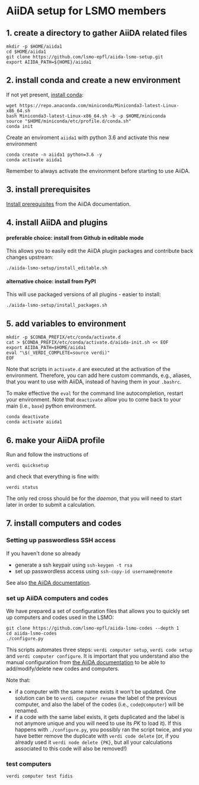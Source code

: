 # AiiDA setup for LSMO members

## 1. create a directory to gather AiiDA related files

```
mkdir -p $HOME/aiida1
cd $HOME/aiida1
git clone https://github.com/lsmo-epfl/aiida-lsmo-setup.git
export AIIDA_PATH=${HOME}/aiida1
```

## 2. install conda and create a new environment

If not yet present, [install conda](https://docs.conda.io/en/latest/miniconda.html):
```
wget https://repo.anaconda.com/miniconda/Miniconda3-latest-Linux-x86_64.sh
bash Miniconda3-latest-Linux-x86_64.sh -b -p $HOME/miniconda
source "$HOME/miniconda/etc/profile.d/conda.sh"
conda init
```
Create an enviroment `aiida1` with python 3.6 and activate this new environment
```
conda create -n aiida1 python=3.6 -y
conda activate aiida1
```
Remember to always activate the environment before starting to use AiiDA.

## 3. install prerequisites

[Install prerequisites](https://aiida-core.readthedocs.io/en/latest/install/quick_installation.html#prerequisites)
from the AiiDA documentation.

## 4. install AiiDA and plugins

#### preferable choice: install from Github in editable mode
This allows you to easily edit the AiiDA plugin packages and contribute back changes upstream:
```
./aiida-lsmo-setup/install_editable.sh
```
#### alternative choice: install from PyPI
This will use packaged versions of all plugins - easier to install:
```
./aiida-lsmo-setup/install_packages.sh
```

## 5. add variables to environment
```
mkdir -p $CONDA_PREFIX/etc/conda/activate.d
cat > $CONDA_PREFIX/etc/conda/activate.d/aiida-init.sh << EOF
export AIIDA_PATH=$HOME/aiida1
eval "\$(_VERDI_COMPLETE=source verdi)"
EOF
```
Note that scripts in `activate.d` are executed at the activation of the environment.
Therefore, you can add here custom commands, e.g., aliases, that you want to use with AiiDA,
instead of having them in your `.bashrc`.

To make effective the `eval` for the command line autocompletion, restart your environment.
Note that `deactivate` allow you to come back to your main (i.e., `base`) python environment.

```
conda deactivate
conda activate aiida1
```

## 6. make your AiiDA profile

Run and follow the instructions of
```
verdi quicksetup
```
and check that everything is fine with:
```
verdi status
```
The only red cross should be for the *daemon*, that you will need to start later in order to submit a calculation.

## 7. install computers and codes

### Setting up passwordless SSH access

If you haven't done so already

 * generate a ssh keypair using `ssh-keygen -t rsa`
 * set up passwordless access using `ssh-copy-id username@remote`

See also [the AiiDA documentation](https://aiida-core.readthedocs.io/en/latest/get_started/computers.html).

### set up AiiDA computers and codes

We have prepared a set of configuration files that allows you to quickly set up computers and codes used in the LSMO:
```
git clone https://github.com/lsmo-epfl/aiida-lsmo-codes --depth 1
cd aiida-lsmo-codes
./configure.py
```

This scripts automates three steps: `verdi computer setup`, `verdi code setup` and `verdi computer configure`.
It is important that you understand also the manual configuration from
[the AiiDA documentation](https://aiida-core.readthedocs.io/en/latest/get_started/computers.html#computer-setup-and-configuration)
to be able to add/modify/delete new codes and computers.

Note that:
* if a computer with the same name exists it won't be updated. One solution can be to `verdi computer rename` the label
  of the previous computer, and also the label of the codes (i.e., `code@computer`) will be renamed.
* if a code with the same label exists, it gets duplicated and the label is not anymore unique and you will need to use
  its *PK* to load it). If this happens with `./configure.py`, you possibly ran the script twice, and you have better remove
  the duplicate with `verdi code delete` (or, if you already used it `verdi node delete {PK}`, but all your calculations
  associated to this code will also be removed!)

### test computers
```
verdi computer test fidis
```
